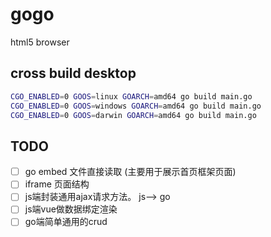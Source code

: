 # gogo

html5 browser 


## cross build desktop 
```bash
CGO_ENABLED=0 GOOS=linux GOARCH=amd64 go build main.go
CGO_ENABLED=0 GOOS=windows GOARCH=amd64 go build main.go
CGO_ENABLED=0 GOOS=darwin GOARCH=amd64 go build main.go

```


## TODO

- [ ] go embed 文件直接读取 (主要用于展示首页框架页面)
- [ ] iframe 页面结构 
- [ ] js端封装通用ajax请求方法。 js--> go
- [ ] js端vue做数据绑定渲染
- [ ] go端简单通用的crud
